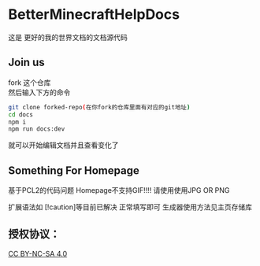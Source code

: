 # BetterMinecraftHelpDocs

这是 更好的我的世界文档的文档源代码

## Join us
fork 这个仓库  
然后输入下方的命令  
```sh
git clone forked-repo(在你fork的仓库里面有对应的git地址)
cd docs
npm i
npm run docs:dev
```
就可以开始编辑文档并且查看变化了  

## Something For Homepage
基于PCL2的代码问题 Homepage不支持GIF!!!!
请使用使用JPG OR PNG

扩展语法如
[!caution]等目前已解决 正常填写即可
生成器使用方法见主页存储库
## 授权协议：
[CC BY-NC-SA 4.0](https://creativecommons.org/licenses/by-nc-sa/4.0/)

